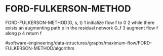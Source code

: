 # FORD-FULKERSON-METHOD
FORD-FULKERSON-METHOD(G, s, t)
1 initialize flow f to 0 
2 while there exists an augmenting path p in the residual network G_f
3   augment flow f along p 
4 return f


#software-engineering/data-structures/graphs/maximum-flow/FORD-FULKERSON-METHOD/algorithm

